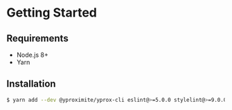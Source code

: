 # Getting Started

## Requirements

- Node.js 8+
- Yarn

## Installation

```bash
$ yarn add --dev @yproximite/yprox-cli eslint@>=5.0.0 stylelint@>=9.0.0
```


